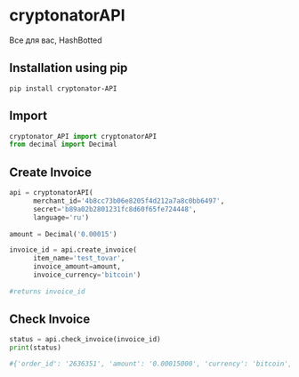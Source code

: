 # cryptonatorAPI

Все для вас, HashBotted

Installation using pip
-----------------------------------
`pip install cryptonator-API`


Import
-----------------------------------

```python
cryptonator_API import cryptonatorAPI
from decimal import Decimal
```


Сreate Invoice
-----------------------------------
```python
api = cryptonatorAPI(
      merchant_id='4b8cc73b06e8205f4d212a7a8c0bb6497', 
      secret='b89a02b2801231fc8d60f65fe724448', 
      language='ru')
      
amount = Decimal('0.00015')

invoice_id = api.create_invoice(
      item_name='test_tovar', 
      invoice_amount=amount, 
      invoice_currency='bitcoin') 
      
#returns invoice_id
```

Check Invoice
-----------------------------------
```python
status = api.check_invoice(invoice_id)
print(status)

#{'order_id': '2636351', 'amount': '0.00015000', 'currency': 'bitcoin', 'status': 'unpaid'}
```
